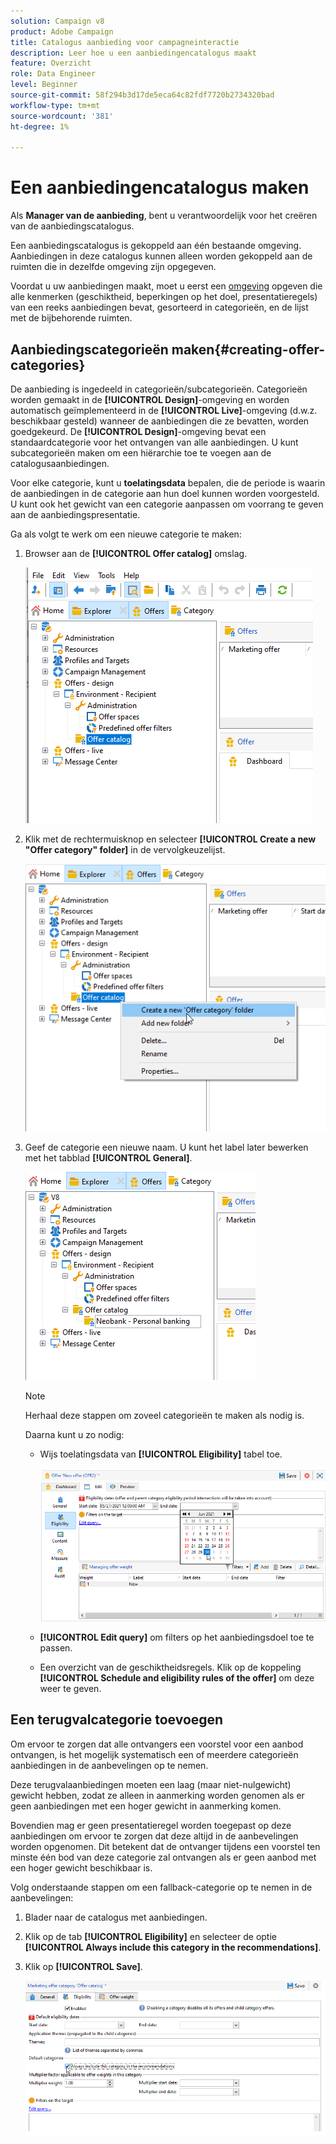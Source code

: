 ```yaml
---
solution: Campaign v8
product: Adobe Campaign
title: Catalogus aanbieding voor campagneinteractie
description: Leer hoe u een aanbiedingencatalogus maakt
feature: Overzicht
role: Data Engineer
level: Beginner
source-git-commit: 58f294b3d17de5eca64c82fdf7720b2734320bad
workflow-type: tm+mt
source-wordcount: '381'
ht-degree: 1%

---
```


# Een aanbiedingencatalogus maken

Als **Manager van de aanbieding**, bent u verantwoordelijk voor het creëren van de aanbiedingscatalogus.

Een aanbiedingscatalogus is gekoppeld aan één bestaande omgeving. Aanbiedingen in deze catalogus kunnen alleen worden gekoppeld aan de ruimten die in dezelfde omgeving zijn opgegeven.

Voordat u uw aanbiedingen maakt, moet u eerst een [omgeving](interaction-env.md) opgeven die alle kenmerken (geschiktheid, beperkingen op het doel, presentatieregels) van een reeks aanbiedingen bevat, gesorteerd in categorieën, en de lijst met de bijbehorende ruimten.

## Aanbiedingscategorieën maken{#creating-offer-categories}

De aanbieding is ingedeeld in categorieën/subcategorieën. Categorieën worden gemaakt in de **[!UICONTROL Design]**-omgeving en worden automatisch geïmplementeerd in de **[!UICONTROL Live]**-omgeving (d.w.z. beschikbaar gesteld) wanneer de aanbiedingen die ze bevatten, worden goedgekeurd. De **[!UICONTROL Design]**-omgeving bevat een standaardcategorie voor het ontvangen van alle aanbiedingen. U kunt subcategorieën maken om een hiërarchie toe te voegen aan de catalogusaanbiedingen.

Voor elke categorie, kunt u **toelatingsdata** bepalen, die de periode is waarin de aanbiedingen in de categorie aan hun doel kunnen worden voorgesteld. U kunt ook het gewicht van een categorie aanpassen om voorrang te geven aan de aanbiedingspresentatie.

Ga als volgt te werk om een nieuwe categorie te maken:

1. Browser aan de **[!UICONTROL Offer catalog]** omslag.

   ![](assets/offer_cat_create_001.png)

1. Klik met de rechtermuisknop en selecteer **[!UICONTROL Create a new "Offer category" folder]** in de vervolgkeuzelijst.

   ![](assets/offer_cat_create_002.png)

1. Geef de categorie een nieuwe naam. U kunt het label later bewerken met het tabblad **[!UICONTROL General]**.

   ![](assets/offer_cat_create_003.png)

   >[!NOTE]
   >
   >Herhaal deze stappen om zoveel categorieën te maken als nodig is.

   Daarna kunt u zo nodig:

   * Wijs toelatingsdata van **[!UICONTROL Eligibility]** tabel toe.

      ![](assets/offer_cat_create_004.png)

   * **[!UICONTROL Edit query]** om filters op het aanbiedingsdoel toe te passen.

   * Een overzicht van de geschiktheidsregels. Klik op de koppeling **[!UICONTROL Schedule and eligibility rules of the offer]** om deze weer te geven.

## Een terugvalcategorie toevoegen

Om ervoor te zorgen dat alle ontvangers een voorstel voor een aanbod ontvangen, is het mogelijk systematisch een of meerdere categorieën aanbiedingen in de aanbevelingen op te nemen.

Deze terugvalaanbiedingen moeten een laag (maar niet-nulgewicht) gewicht hebben, zodat ze alleen in aanmerking worden genomen als er geen aanbiedingen met een hoger gewicht in aanmerking komen.

Bovendien mag er geen presentatieregel worden toegepast op deze aanbiedingen om ervoor te zorgen dat deze altijd in de aanbevelingen worden opgenomen. Dit betekent dat de ontvanger tijdens een voorstel ten minste één bod van deze categorie zal ontvangen als er geen aanbod met een hoger gewicht beschikbaar is.

Volg onderstaande stappen om een fallback-categorie op te nemen in de aanbevelingen:

1. Blader naar de catalogus met aanbiedingen.
1. Klik op de tab **[!UICONTROL Eligibility]** en selecteer de optie **[!UICONTROL Always include this category in the recommendations]**.
1. Klik op **[!UICONTROL Save]**.

   ![](assets/offer_cat_default_001.png)

